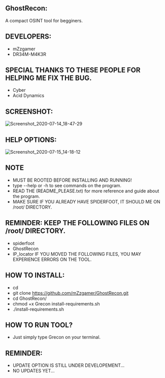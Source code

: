 ## GhostRecon:
A compact OSINT tool for begginers.
## DEVELOPERS:
- mZzgamer
- DR34M-M4K3R
## SPECIAL THANKS TO THESE PEOPLE FOR HELPING ME FIX THE BUG.
- Cyber
- Acid Dynamics
## SCREENSHOT:
![Screenshot_2020-07-14_18-47-29](https://user-images.githubusercontent.com/66206932/87510390-05d30980-c663-11ea-8827-fc8dd960513e.png)
## HELP OPTIONS:
![Screenshot_2020-07-15_14-18-12](https://user-images.githubusercontent.com/66206932/87665129-f54f8b80-c755-11ea-93aa-fe326f5db3ac.png)
## NOTE
- MUST BE ROOTED BEFORE INSTALLING AND RUNNING!
- type --help or -h to see commands on the program.
- READ THE (README_PLEASE.txt) for more reference and guide about the program.
- MAKE SURE IF YOU ALREADY HAVE SPIDERFOOT, IT SHOULD ME ON /root/ DIRECTORY.
## REMINDER: KEEP THE FOLLOWING FILES ON /root/ DIRECTORY.
- spiderfoot
- GhostRecon
- IP_locator
IF YOU MOVED THE FOLLOWING FILES, YOU MAY EXPERIENCE ERRORS ON THE TOOL.
## HOW TO INSTALL:
- cd
- git clone https://github.com/mZzgamer/GhostRecon.git 
- cd GhostRecon/
- chmod +x Grecon install-requirements.sh
- ./install-requirements.sh
## HOW TO RUN TOOL?
- Just simply type Grecon on your terminal.
## REMINDER:
- UPDATE OPTION IS STILL UNDER DEVELOPEMENT...
- NO UPDATES YET...

